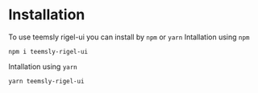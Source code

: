# Installation

To use teemsly rigel-ui you can install by `npm` or `yarn`
Intallation using `npm`

```
npm i teemsly-rigel-ui
```

Intallation using `yarn`

```
yarn teemsly-rigel-ui
```
